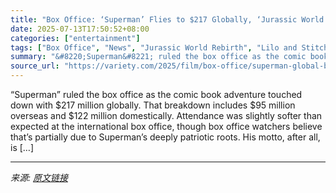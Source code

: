 ```yaml
---
title: "Box Office: ‘Superman’ Flies to $217 Globally, ‘Jurassic World Rebirth’ Crosses $500 Million, ‘Lilo & Stitch’ Hits $994 Million"
date: 2025-07-13T17:50:52+08:00
categories: ["entertainment"]
tags: ["Box Office", "News", "Jurassic World Rebirth", "Lilo and Stitch", "Superman"]
summary: "&#8220;Superman&#8221; ruled the box office as the comic book adventure touched down with $217 million globally. That breakdown includes $95 million overseas and $122 million domestically. Attendance "
source_url: "https://variety.com/2025/film/box-office/superman-global-box-office-opening-weekend-jurassic-world-rebirth-lilo-stitch-milestones-1236459145/"
---
```


&#8220;Superman&#8221; ruled the box office as the comic book adventure touched down with $217 million globally. That breakdown includes $95 million overseas and $122 million domestically. Attendance was slightly softer than expected at the international box office, though box office watchers believe that&#8217;s partially due to Superman&#8217;s deeply patriotic roots. His motto, after all, is [&#8230;]

---

*来源: [原文链接](https://variety.com/2025/film/box-office/superman-global-box-office-opening-weekend-jurassic-world-rebirth-lilo-stitch-milestones-1236459145/)*
